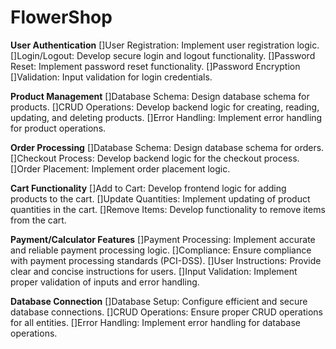# FlowerShop

**User Authentication**
[]User Registration: Implement user registration logic.
[]Login/Logout: Develop secure login and logout functionality.
[]Password Reset: Implement password reset functionality.
[]Password Encryption
[]Validation: Input validation for login credentials.

**Product Management**
[]Database Schema: Design database schema for products.
[]CRUD Operations: Develop backend logic for creating, reading, updating, and deleting products.
[]Error Handling: Implement error handling for product operations.

**Order Processing**
[]Database Schema: Design database schema for orders.
[]Checkout Process: Develop backend logic for the checkout process.
[]Order Placement: Implement order placement logic.

**Cart Functionality**
[]Add to Cart: Develop frontend logic for adding products to the cart.
[]Update Quantities: Implement updating of product quantities in the cart.
[]Remove Items: Develop functionality to remove items from the cart.

**Payment/Calculator Features**
[]Payment Processing: Implement accurate and reliable payment processing logic.
[]Compliance: Ensure compliance with payment processing standards (PCI-DSS).
[]User Instructions: Provide clear and concise instructions for users.
[]Input Validation: Implement proper validation of inputs and error handling.

**Database Connection**
[]Database Setup: Configure efficient and secure database connections.
[]CRUD Operations: Ensure proper CRUD operations for all entities.
[]Error Handling: Implement error handling for database operations.
